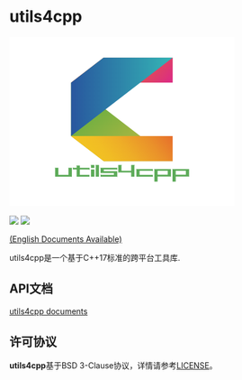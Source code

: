 # utils4cpp

![avatar](./doc/logo/utils4cpp.png)

[![](https://img.shields.io/badge/license-BSD%203--Clause-blue)](LICENSE)
![](https://img.shields.io/badge/status-building-brightgreen)

[(English Documents Available)](README_en.md)

utils4cpp是一个基于C++17标准的跨平台工具库.

## API文档

[utils4cpp documents](https://www.utils4cpp.com/doc/html/index.html)

## 许可协议

**utils4cpp**基于BSD 3-Clause协议，详情请参考[LICENSE](LICENSE)。
